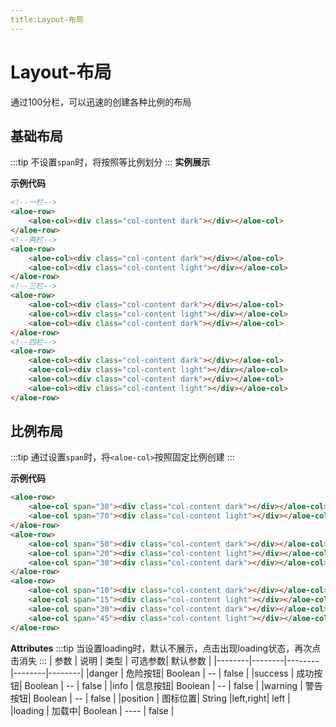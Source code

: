 ```yaml
---
title:Layout-布局
---
```

# Layout-布局
通过100分栏，可以迅速的创建各种比例的布局

## 基础布局
:::tip
不设置`span`时，将按照等比例划分
:::
**实例展示**

<ClientOnly>
<BasicLayoutDemos></BasicLayoutDemos>
</ClientOnly>

**示例代码**

```html
<!--一栏-->
<aloe-row>
    <aloe-col><div class="col-content dark"></div></aloe-col>
</aloe-row>
<!--两栏-->
<aloe-row>
    <aloe-col><div class="col-content dark"></div></aloe-col>
    <aloe-col><div class="col-content light"></div></aloe-col>
</aloe-row>
<!--三栏-->
<aloe-row>
    <aloe-col><div class="col-content dark"></div></aloe-col>
    <aloe-col><div class="col-content light"></div></aloe-col>
    <aloe-col><div class="col-content dark"></div></aloe-col>
</aloe-row>
<!--四栏-->
<aloe-row>
    <aloe-col><div class="col-content dark"></div></aloe-col>
    <aloe-col><div class="col-content light"></div></aloe-col>
    <aloe-col><div class="col-content dark"></div></aloe-col>
    <aloe-col><div class="col-content light"></div></aloe-col>
</aloe-row>
```

## 比例布局
:::tip
通过设置`span`时，将`<aloe-col>`按照固定比例创建
:::

<ClientOnly>
<ScaleLayoutDemos></ScaleLayoutDemos>
</ClientOnly>

**示例代码**
```html
<aloe-row>
    <aloe-col span="30"><div class="col-content dark"></div></aloe-col>
    <aloe-col span="70"><div class="col-content light"></div></aloe-col>
</aloe-row>
<aloe-row>
    <aloe-col span="50"><div class="col-content dark"></div></aloe-col>
    <aloe-col span="20"><div class="col-content light"></div></aloe-col>
    <aloe-col span="30"><div class="col-content dark"></div></aloe-col>
</aloe-row>
<aloe-row>
    <aloe-col span="10"><div class="col-content dark"></div></aloe-col>
    <aloe-col span="15"><div class="col-content light"></div></aloe-col>
    <aloe-col span="30"><div class="col-content dark"></div></aloe-col>
    <aloe-col span="45"><div class="col-content light"></div></aloe-col>
</aloe-row>
```

**Attributes**
:::tip
当设置loading时，默认不展示，点击出现loading状态，再次点击消失
:::
|  参数   | 说明   | 类型   | 可选参数| 默认参数 |
|--------|--------|--------|--------|--------|
|danger  | 危险按钮| Boolean |    --    |   false   |
|success | 成功按钮| Boolean |    --    |   false   |
|info    | 信息按钮| Boolean |    --    |   false   |
|warning | 警告按钮| Boolean |    --    |   false   |
|position | 图标位置| String |left,right|   left    |
|loading | 加载中| Boolean   |   ----   |   false   |

